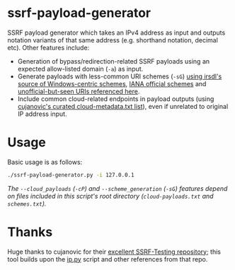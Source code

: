 # ssrf-payload-generator
SSRF payload generator which takes an IPv4 address as input and outputs notation variants of that same address (e.g. shorthand notation, decimal etc). Other features include:
- Generation of bypass/redirection-related SSRF payloads using an expected allow-listed domain (`-a`) as input.
- Generate payloads with less-common URI schemes (`-sG`) [using irsdl's source of Windows-centric schemes](https://github.com/irsdl/OutlookLeakTest), [IANA official schemes](https://www.iana.org/assignments/uri-schemes) and [unofficial-but-seen URIs referenced here](https://en.wikipedia.org/wiki/List_of_URI_schemes).
- Include common cloud-related endpoints in payload outputs (using [cujanovic's curated cloud-metadata.txt list](https://github.com/cujanovic/SSRF-Testing/blob/master/cloud-metadata.txt)), even if unrelated to original IP address input.

# Usage
Basic usage is as follows:

```bash
./ssrf-payload-generator.py -i 127.0.0.1
```

*The `--cloud_payloads` (`-cP`) and `--scheme_generation` (`-sG`) features depend on files included in this script's root directory (`cloud-payloads.txt` and `schemes.txt`).*

# Thanks
Huge thanks to cujanovic for their [excellent SSRF-Testing repository](https://github.com/cujanovic/SSRF-Testing); this tool builds upon the [ip.py](https://github.com/cujanovic/SSRF-Testing/blob/master/ip.py) script and other references from that repo.
